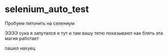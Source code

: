 # selenium_auto_test
Пробуем питонить на селениум 


ЭЭЭЭ сука я запутался и тут и там вашу тетю показывают как блять эта магия работает 


пашел нахуец
